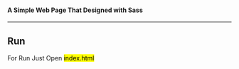 <h4>A Simple Web Page That Designed with Sass</h4>
<hr/>
<h2>Run</h2>
<p>For Run Just Open <mark>index.html</mark></p>